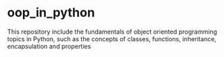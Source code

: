 # oop_in_python
This repository include the fundamentals of object oriented programming topics in Python, such as the concepts of classes, functions, inheritance, encapsulation and properties

